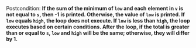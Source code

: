 Postcondition: **If the sum of the minimum of `low` and each element in `v` is not equal to `s`, then -1 is printed. Otherwise, the value of `low` is printed. If `low` equals `high`, the loop does not execute. If `low` is less than `high`, the loop executes based on certain conditions. After the loop, if the total is greater than or equal to `s`, `low` and `high` will be the same; otherwise, they will differ by 1.**